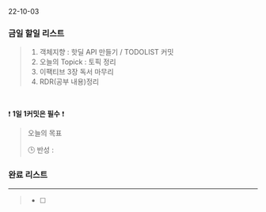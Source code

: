 22-10-03
### 금일 할일 리스트


>  1. 객체지향 : 핫딜 API 만들기 / TODOLIST 커밋
>  2. 오늘의 Topick : 토픽 정리
>  3. 이팩티브 3장 독서 마무리
>  4. RDR(공부 내용)정리


<br/>

❗ **1일 1커밋은 필수** ❗

> 오늘의 목표
>
> 🕒 반성 :
>

### 완료 리스트

---
> - [ ]